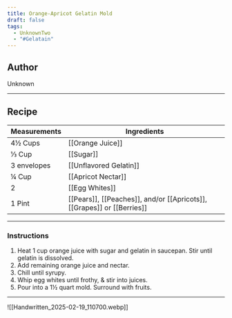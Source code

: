 ```yaml
---
title: Orange-Apricot Gelatin Mold
draft: false
tags:
  - UnknownTwo
  - "#Gelatain"
---
```

## Author
Unknown
___
## Recipe

| Measurements | Ingredients               |
| :----------- | ------------------------- |
| 4½ Cups               | [[Orange Juice]]                  |
| ⅓ Cup                 | [[Sugar]]                         |
| 3 envelopes          | [[Unflavored Gelatin]]            |
| ¼ Cup                 | [[Apricot Nectar]]                |
| 2                     | [[Egg Whites]]                    |
| 1 Pint                 | [[Pears]], [[Peaches]], and/or [[Apricots]], [[Grapes]] or [[Berries]] |

___
### Instructions
1.  Heat 1 cup orange juice with sugar and gelatin in saucepan. Stir until gelatin is dissolved.
2.  Add remaining orange juice and nectar.
3.  Chill until syrupy.
4.  Whip egg whites until frothy, & stir into juices.
5.  Pour into a 1½ quart mold.  Surround with fruits.
___
![[Handwritten_2025-02-19_110700.webp]]